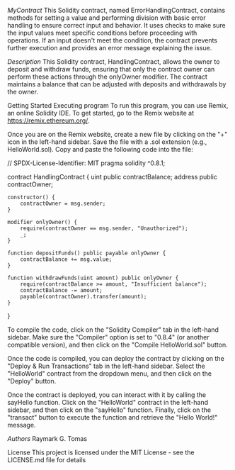 *MyContract*
This Solidity contract, named ErrorHandlingContract, contains methods for setting a value and performing division with basic error handling to ensure correct input and behavior. It uses checks to make sure the input values meet specific conditions before proceeding with operations. 
If an input doesn't meet the condition, the contract prevents further execution and provides an error message explaining the issue.

*Description*
This Solidity contract, HandlingContract, allows the owner to deposit and withdraw funds, ensuring that only the contract owner can perform these actions through the onlyOwner modifier. The contract maintains a balance that can be adjusted with deposits and withdrawals by the owner.

Getting Started
Executing program
To run this program, you can use Remix, an online Solidity IDE. To get started, go to the Remix website at https://remix.ethereum.org/.

Once you are on the Remix website, create a new file by clicking on the "+" icon in the left-hand sidebar. Save the file with a .sol extension (e.g., HelloWorld.sol). Copy and paste the following code into the file:

// SPDX-License-Identifier: MIT
pragma solidity ^0.8.1;

contract HandlingContract {
    uint public contractBalance;
    address public contractOwner;

    constructor() {
        contractOwner = msg.sender;
    }

    modifier onlyOwner() {
        require(contractOwner == msg.sender, "Unauthorized");
        _;
    }

    function depositFunds() public payable onlyOwner {
        contractBalance += msg.value;
    }

    function withdrawFunds(uint amount) public onlyOwner {
        require(contractBalance >= amount, "Insufficient balance");
        contractBalance -= amount;
        payable(contractOwner).transfer(amount);
    }
}

To compile the code, click on the "Solidity Compiler" tab in the left-hand sidebar. Make sure the "Compiler" option is set to "0.8.4" (or another compatible version), and then click on the "Compile HelloWorld.sol" button.

Once the code is compiled, you can deploy the contract by clicking on the "Deploy & Run Transactions" tab in the left-hand sidebar. Select the "HelloWorld" contract from the dropdown menu, and then click on the "Deploy" button.

Once the contract is deployed, you can interact with it by calling the sayHello function. Click on the "HelloWorld" contract in the left-hand sidebar, and then click on the "sayHello" function. Finally, click on the "transact" button to execute the function and retrieve the "Hello World!" message.



*Authors*
Raymark G. Tomas

License
This project is licensed under the MIT License - see the LICENSE.md file for details
